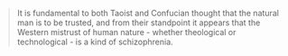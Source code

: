 >It is fundamental to both Taoist and Confucian thought that the natural man is to be trusted, and from their standpoint it appears that the Western mistrust of human nature - whether theological or technological - is a kind of schizophrenia.
